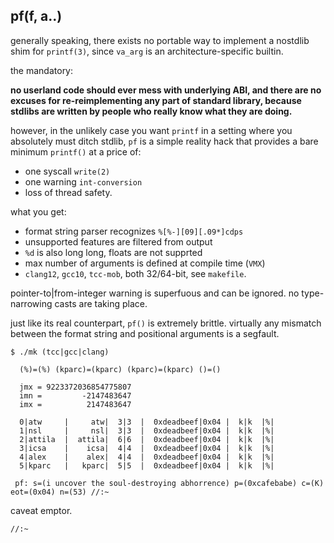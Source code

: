 ## pf(f, a..)

generally speaking, there exists no portable way to implement a nostdlib
shim for `printf(3)`, since `va_arg` is an architecture-specific
builtin.

the mandatory:

**no userland code should ever mess with underlying ABI, and there are
no excuses for re-reimplementing any part of standard library, because
stdlibs are written by people who really know what they are doing.**

however, in the unlikely case you want `printf` in a setting where you 
absolutely must ditch stdlib, `pf` is a simple reality hack that provides
a bare minimum `printf()` at a price of:

* one syscall `write(2)`
* one warning `int-conversion`
* loss of thread safety.

what you get:

* format string parser recognizes `%[%-][09][.09*]cdps`
* unsupported features are filtered from output
* `%d` is also long long, floats are not supprted
* max number of arguments is defined at compile time (`VMX`)
* `clang12`, `gcc10`, `tcc-mob`, both 32/64-bit, see `makefile`.

pointer-to|from-integer warning is superfuous and can be ignored. 
no type-narrowing casts are taking place.

just like its real counterpart, `pf()` is extremely brittle.
virtually any mismatch between the format string and 
positional arguments is a segfault.

```
$ ./mk (tcc|gcc|clang)

  (%)=(%) (kparc)=(kparc) (kparc)=(kparc) ()=()

  jmx = 9223372036854775807
  imn =         -2147483647
  imx =          2147483647

  0|atw     |     atw|  3|3  |  0xdeadbeef|0x04 |  k|k  |%|
  1|nsl     |     nsl|  3|3  |  0xdeadbeef|0x04 |  k|k  |%|
  2|attila  |  attila|  6|6  |  0xdeadbeef|0x04 |  k|k  |%|
  3|icsa    |    icsa|  4|4  |  0xdeadbeef|0x04 |  k|k  |%|
  4|alex    |    alex|  4|4  |  0xdeadbeef|0x04 |  k|k  |%|
  5|kparc   |   kparc|  5|5  |  0xdeadbeef|0x04 |  k|k  |%|

 pf: s=(i uncover the soul-destroying abhorrence) p=(0xcafebabe) c=(K) eot=(0x04) n=(53) //:~
```

caveat emptor.


`//:~`
